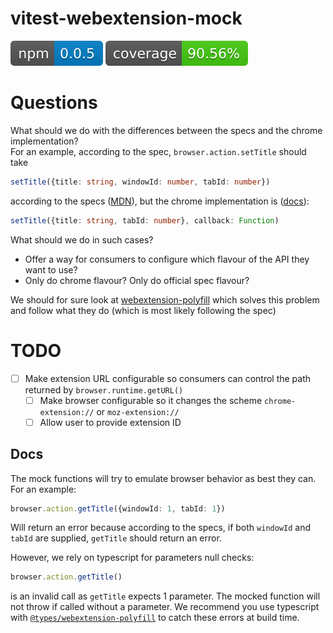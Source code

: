 # vitest-webextension-mock
![npm version](./public/npm-badge.svg)
![Code coverage](./public/codecov-badge.svg)


# Questions

What should we do with the differences between the specs and the chrome 
implementation?  
For an example, according to the spec, `browser.action.setTitle` should take
```ts
setTitle({title: string, windowId: number, tabId: number})
```
according to the specs ([MDN](https://developer.mozilla.org/en-US/docs/Mozilla/Add-ons/WebExtensions/API/browserAction/setTitle)), but the chrome implementation is ([docs](https://developer.chrome.com/docs/extensions/reference/api/action#method-setTitle)):
```ts
setTitle({title: string, tabId: number}, callback: Function)
```

What should we do in such cases?
- Offer a way for consumers to configure which flavour of the API they want to use?
- Only do chrome flavour? Only do official spec flavour?

We should for sure look at [webextension-polyfill](https://github.com/mozilla/webextension-polyfill) which solves this problem and follow what they do (which is most likely following the spec)

# TODO

- [ ] Make extension URL configurable so consumers can control the path returned by `browser.runtime.getURL()`
  - [ ] Make browser configurable so it changes the scheme `chrome-extension://` or `moz-extension://`
  - [ ] Allow user to provide extension ID

## Docs

The mock functions will try to emulate browser behavior as best they can.
For an example:

```ts
browser.action.getTitle({windowId: 1, tabId: 1}) 
```

Will return an error because according to the specs, if both `windowId` and `tabId` are supplied, `getTitle` should return an error.

However, we rely on typescript for parameters null checks:

```ts
browser.action.getTitle()
```

is an invalid call as `getTitle` expects 1 parameter. The mocked function will not throw if called without a parameter. We recommend you use typescript with [`@types/webextension-polyfill`](https://www.npmjs.com/package/@types/webextension-polyfill) to catch these errors at build time.
